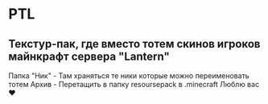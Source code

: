 # PTL
Текстур-пак, где вместо тотем скинoв игроков майнкрафт сервера "Lantern"
--------------
Папка "Ник" - Там храняться те ники которые можно переименовать тотем
Архив - Перетащить в папку resoursepack в .minecraft
Люблю вас ♥
